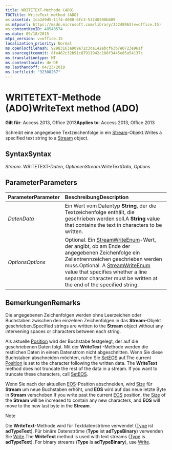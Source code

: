 ```yaml
---
title: WRITETEXT-Methode (ADO)
TOCTitle: WriteText method (ADO)
ms:assetid: 1ca2d9d5-11f4-d088-6fc3-53240208bb09
ms:mtpsurl: https://msdn.microsoft.com/library/JJ248963(v=office.15)
ms:contentKeyID: 48543574
ms.date: 09/18/2015
mtps_version: v=office.15
localization_priority: Normal
ms.openlocfilehash: 92983163a909e72c3da142ebcf63b7e0723e96af
ms.sourcegitcommit: 8fe462c32b91c87911942c188f3445e85a54137c
ms.translationtype: MT
ms.contentlocale: de-DE
ms.lasthandoff: 04/23/2019
ms.locfileid: "32308267"
---
```

# <a name="writetext-method-ado"></a><span data-ttu-id="9bc63-102">WRITETEXT-Methode (ADO)</span><span class="sxs-lookup"><span data-stu-id="9bc63-102">WriteText method (ADO)</span></span>

<span data-ttu-id="9bc63-103">**Gilt für**: Access 2013, Office 2013</span><span class="sxs-lookup"><span data-stu-id="9bc63-103">**Applies to**: Access 2013, Office 2013</span></span>

<span data-ttu-id="9bc63-104">Schreibt eine angegebene Textzeichenfolge in ein [Stream](stream-object-ado.md)-Objekt.</span><span class="sxs-lookup"><span data-stu-id="9bc63-104">Writes a specified text string to a [Stream](stream-object-ado.md) object.</span></span>

## <a name="syntax"></a><span data-ttu-id="9bc63-105">Syntax</span><span class="sxs-lookup"><span data-stu-id="9bc63-105">Syntax</span></span>

<span data-ttu-id="9bc63-106">*Stream*. WRITETEXT-*Daten*, *Optionen*</span><span class="sxs-lookup"><span data-stu-id="9bc63-106">*Stream*.WriteText*Data*, *Options*</span></span>

## <a name="parameters"></a><span data-ttu-id="9bc63-107">Parameter</span><span class="sxs-lookup"><span data-stu-id="9bc63-107">Parameters</span></span>

|<span data-ttu-id="9bc63-108">Parameter</span><span class="sxs-lookup"><span data-stu-id="9bc63-108">Parameter</span></span>|<span data-ttu-id="9bc63-109">Beschreibung</span><span class="sxs-lookup"><span data-stu-id="9bc63-109">Description</span></span>|
|:--------|:----------|
|<span data-ttu-id="9bc63-110">*Daten*</span><span class="sxs-lookup"><span data-stu-id="9bc63-110">*Data*</span></span> |<span data-ttu-id="9bc63-111">Ein Wert vom Datentyp **String**, der die Textzeichenfolge enthält, die geschrieben werden soll.</span><span class="sxs-lookup"><span data-stu-id="9bc63-111">A **String** value that contains the text in characters to be written.</span></span>|
|<span data-ttu-id="9bc63-112">*Options*</span><span class="sxs-lookup"><span data-stu-id="9bc63-112">*Options*</span></span> |<span data-ttu-id="9bc63-p101">Optional. Ein [StreamWriteEnum](streamwriteenum.md)-Wert, der angibt, ob am Ende der angegebenen Zeichenfolge ein Zeilentrennzeichen geschrieben werden muss.</span><span class="sxs-lookup"><span data-stu-id="9bc63-p101">Optional. A [StreamWriteEnum](streamwriteenum.md) value that specifies whether a line separator character must be written at the end of the specified string.</span></span>|

## <a name="remarks"></a><span data-ttu-id="9bc63-115">Bemerkungen</span><span class="sxs-lookup"><span data-stu-id="9bc63-115">Remarks</span></span>

<span data-ttu-id="9bc63-116">Die angegebenen Zeichenfolgen werden ohne Leerzeichen oder Buchstaben zwischen den einzelnen Zeichenfolgen in das **Stream**-Objekt geschrieben.</span><span class="sxs-lookup"><span data-stu-id="9bc63-116">Specified strings are written to the **Stream** object without any intervening spaces or characters between each string.</span></span>

<span data-ttu-id="9bc63-p102">Als aktuelle [Position](position-property-ado.md) wird der Buchstabe festgelegt, der auf die geschriebenen Daten folgt. Mit der **WriteText** -Methode werden die restlichen Daten in einem Datenstrom nicht abgeschnitten. Wenn Sie diese Buchstaben abschneiden möchten, rufen Sie [SetEOS](seteos-method-ado.md) auf.</span><span class="sxs-lookup"><span data-stu-id="9bc63-p102">The current [Position](position-property-ado.md) is set to the character following the written data. The **WriteText** method does not truncate the rest of the data in a stream. If you want to truncate these characters, call [SetEOS](seteos-method-ado.md).</span></span>

<span data-ttu-id="9bc63-120">Wenn Sie nach der aktuellen [EOS](eos-property-ado.md)-Position abschneiden, wird [Size](https://docs.microsoft.com/office/vba/access/concepts/miscellaneous/size-property-ado-stream) für **Stream** um neue Buchstaben erhöht, und **EOS** wird auf das neue letzte Byte in **Stream** verschoben.</span><span class="sxs-lookup"><span data-stu-id="9bc63-120">If you write past the current [EOS](eos-property-ado.md) position, the [Size](https://docs.microsoft.com/office/vba/access/concepts/miscellaneous/size-property-ado-stream) of the **Stream** will be increased to contain any new characters, and **EOS** will move to the new last byte in the **Stream**.</span></span>

> [!NOTE]
> <span data-ttu-id="9bc63-p103">Die **WriteText**-Methode wird für Textdatenströme verwendet ([Type](type-property-ado-stream.md) ist **adTypeText**). Für binäre Datenströme (**Type** ist **adTypeBinary**) verwenden Sie [Write](write-method-ado.md).</span><span class="sxs-lookup"><span data-stu-id="9bc63-p103">The **WriteText** method is used with text streams ([Type](type-property-ado-stream.md) is **adTypeText**). For binary streams (**Type** is **adTypeBinary**), use [Write](write-method-ado.md).</span></span>


